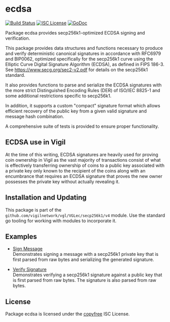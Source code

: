 ecdsa
=====

[![Build Status](https://github.com/vigilnetwork/vgl/workflows/Build%20and%20Test/badge.svg)](https://github.com/vigilnetwork/vgl/actions)
[![ISC License](https://img.shields.io/badge/license-ISC-blue.svg)](http://copyfree.org)
[![GoDoc](https://img.shields.io/badge/godoc-reference-blue.svg)](https://pkg.go.dev/github.com/vigilnetwork/vgl/VGLec/secp256k1/v4/ecdsa)

Package ecdsa provides secp256k1-optimized ECDSA signing and verification.

This package provides data structures and functions necessary to produce and
verify deterministic canonical signatures in accordance with RFC6979 and
BIP0062, optimized specifically for the secp256k1 curve using the Elliptic Curve
Digital Signature Algorithm (ECDSA), as defined in FIPS 186-3.  See
https://www.secg.org/sec2-v2.pdf for details on the secp256k1 standard.

It also provides functions to parse and serialize the ECDSA signatures with the
more strict Distinguished Encoding Rules (DER) of ISO/IEC 8825-1 and some
additional restrictions specific to secp256k1.

In addition, it supports a custom "compact" signature format which allows
efficient recovery of the public key from a given valid signature and message
hash combination.

A comprehensive suite of tests is provided to ensure proper functionality.

## ECDSA use in Vigil

At the time of this writing, ECDSA signatures are heavily used for proving coin
ownership in Vigil as the vast majority of transactions consist of what is
effectively transferring ownership of coins to a public key associated with a
private key only known to the recipient of the coins along with an encumbrance
that requires an ECDSA signature that proves the new owner possesses the private
key without actually revealing it.

## Installation and Updating

This package is part of the `github.com/vigilnetwork/vgl/VGLec/secp256k1/v4` module.
Use the standard go tooling for working with modules to incorporate it.

## Examples

* [Sign Message](https://pkg.go.dev/github.com/vigilnetwork/vgl/VGLec/secp256k1/v4/ecdsa#example-package-SignMessage)  
  Demonstrates signing a message with a secp256k1 private key that is first
  parsed from raw bytes and serializing the generated signature.

* [Verify Signature](https://pkg.go.dev/github.com/vigilnetwork/vgl/VGLec/secp256k1/v4/ecdsa#example-Signature.Verify)  
  Demonstrates verifying a secp256k1 signature against a public key that is
  first parsed from raw bytes.  The signature is also parsed from raw bytes.

## License

Package ecdsa is licensed under the [copyfree](http://copyfree.org) ISC License.




